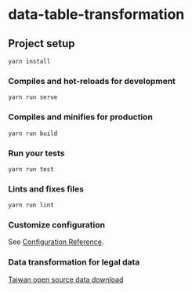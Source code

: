 # data-table-transformation

## Project setup
```
yarn install
```

### Compiles and hot-reloads for development
```
yarn run serve
```

### Compiles and minifies for production
```
yarn run build
```

### Run your tests
```
yarn run test
```

### Lints and fixes files
```
yarn run lint
```

### Customize configuration
See [Configuration Reference](https://cli.vuejs.org/config/).

### Data transformation for legal data

[Taiwan open source data download](https://data.gov.tw/datasets/search?qs=%E5%8F%B8%E6%B3%95%E9%99%A2%E5%8F%8A%E6%89%80%E5%B1%AC%E5%90%84%E7%B4%9A%E6%B3%95%E9%99%A2%E4%B9%8B%E7%B5%82%E7%B5%90%E6%A1%88%E4%BB%B6%E8%B3%87%E6%96%99%E8%88%87%E6%AC%84%E4%BD%8D%E8%AA%AA%E6%98%8E&fbclid=IwAR3P_YebvLyf-qhlbAURURSDQlFoZavGrKxQOI0av4SDUqyYFFbYj_o-88Y
)
